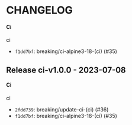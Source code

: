 # CHANGELOG

#### Ci
ci
- `f1dd7bf`: breaking/ci-alpine3-18-(ci) (#35)


## Release ci-v1.0.0 - 2023-07-08
#### Ci
ci
- `2fdd739`: breaking/update-ci-(ci) (#36)
- `f1dd7bf`: breaking/ci-alpine3-18-(ci) (#35)

